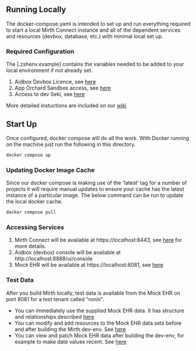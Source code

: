 ## Running Locally

The docker-compose.yaml is intended to set up and run everything required to start a local Mirth Connect instance and
all of the dependent services and resources (devbox, database, etc.) with minimal local set up. 

### Required Configuration

The [.zshenv.example] contains the variables needed to be added to your local environment if not already set.

1. Aidbox Devbox Licence, see [here](https://docs.aidbox.app/getting-started/installation/setup-aidbox.dev)
2. App Orchard Sandbox access,
   see [here](https://projectronin.atlassian.net/wiki/spaces/ENG/pages/1620279305/Uses+for+AppOrchard+in+Development#AO_SANDBOX_KEY-for-.env-and-.zshenv-Files)
3. Access to dev Seki, see [here](https://github.com/projectronin/interop-mirth-channels#readme)

More detailed instuctions are included on
   our [wiki](https://projectronin.atlassian.net/wiki/spaces/ENG/pages/1687552027/Development+Environment)

## Start Up

Once configured, docker compose will do all the work. With Docker running on the machine just run the following in this
directory.

```bash
docker compose up
```

### Updating Docker Image Cache

Since our docker compose is making use of the 'latest' tag for a number of projects it will require manual updates to
ensure your cache has the latest instance of a particular image. The below command can be run to update the local docker
cache.

```bash
docker compose pull
```

### Accessing Services

1. Mirth Connect will be available at https://localhost:8443,
   see [here](https://projectronin.atlassian.net/wiki/spaces/ENG/pages/1595867140/Mirth#Create-a-Mirth-Admin-UI-connection)
   for more details.
2. Aidbox (devbox) console will be available at http://localhost:8888/ui/console
3. Mock EHR will be available at https://localhost:8081, see [here](https://github.com/projectronin/interop-mock-ehr)

### Test Data

After you build Mirth locally, test data is available from the Mock EHR on port 8081 for a test tenant called "ronin".

* You can immediately use the supplied Mock EHR data. It has structure and relationships
  described [here](https://github.com/projectronin/interop-mock-ehr/blob/master/init/README.md)
* You can modify and add resources to the Mock EHR data sets before and after building the Mirth dev-env.
  See [here](https://github.com/projectronin/interop-mock-ehr/blob/master/init/README.md)
* You can view and patch Mock EHR data after building the dev-env, for example to make date values recent.
  See [here](https://github.com/projectronin/interop-mock-ehr/blob/master/init/README.md)
